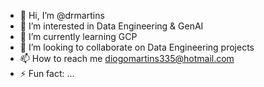 - 👋 Hi, I’m @drmartins
- 👀 I’m interested in Data Engineering & GenAI
- 🌱 I’m currently learning GCP
- 💞️ I’m looking to collaborate on Data Engineering projects
- 📫 How to reach me diogomartins335@hotmail.com
- ⚡ Fun fact: ...

<!---
diogomartins335/diogomartins335 is a ✨ special ✨ repository because its `README.md` (this file) appears on your GitHub profile.
You can click the Preview link to take a look at your changes.
--->
